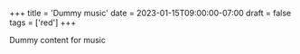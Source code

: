 +++
title = 'Dummy music'
date = 2023-01-15T09:00:00-07:00
draft = false
tags = ['red']
+++

Dummy content for music